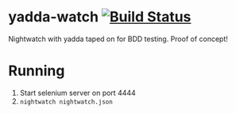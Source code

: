 yadda-watch [![Build Status](https://api.travis-ci.org/gfk-ba/yadda-watch.svg)](http://travis-ci.org/gfk-ba/meteor-notifications)
===========

Nightwatch with yadda taped on for BDD testing. Proof of concept!


Running
=======
1. Start selenium server on port 4444
2. ```nightwatch nightwatch.json```
